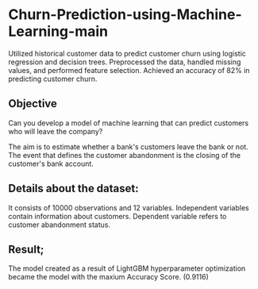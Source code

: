 # Churn-Prediction-using-Machine-Learning-main
Utilized historical customer data to predict customer churn using logistic regression and decision trees. Preprocessed the data, handled missing values, and performed feature selection. Achieved an accuracy of 82% in predicting customer churn.
## Objective
Can you develop a model of machine learning that can predict customers who will leave the company?

The aim is to estimate whether a bank's customers leave the bank or not. The event that defines the customer abandonment is the closing of the customer's bank account.

## Details about the dataset:
It consists of 10000 observations and 12 variables. Independent variables contain information about customers. Dependent variable refers to customer abandonment status.

## Result;
The model created as a result of LightGBM hyperparameter optimization became the model with the maxium Accuracy Score. (0.9116)

